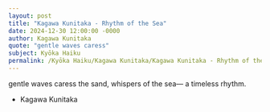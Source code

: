 ```yaml
---
layout: post
title: "Kagawa Kunitaka - Rhythm of the Sea"
date: 2024-12-30 12:00:00 -0000
author: Kagawa Kunitaka
quote: "gentle waves caress"
subject: Kyōka Haiku
permalink: /Kyōka Haiku/Kagawa Kunitaka/Kagawa Kunitaka - Rhythm of the Sea
---
```


gentle waves caress
the sand, whispers of the sea—
a timeless rhythm.

- Kagawa Kunitaka
